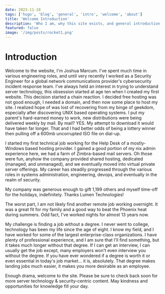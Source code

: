 ```yaml
---
date: 2023-11-18
tags: ['hugo', 'blog', 'general', 'intro', 'welcome', 'about']
title: 'Welcome Introduction'
description: 'Who I am, why this site exists, and general introduction.'
featured: false
image: '/img/posts/rocket1.png'
---
```


# Introduction

Welcome to the website, I'm Joshua Marcum. I've spent much time in various engineering roles, and until very recently I worked as a Security Engineer for a global network communications provider's cybersecurity incident response team. I've always held an interest in trying to understand server technology, this obsession started at age ten when I created my first website. This decision started a chain reaction. I decided free hosting was not good enough, I needed a domain, and then now some place to host my site. I realized hope of was lost of recovering from my binge of geekdom, especially after discovering UNIX based operating systems. I put my parent's hard-earned money to work, new distributions were being delivered weekly by mail. By mail? YES. My attempt to download it would have taken far longer. That and I had better odds of being a lottery winner then pulling off a 600mb uncorrupted ISO file on dial-up.

I started my first technical job working for the Help Desk of a mostly-Windows based hosting provider. I gained a good portion of my nix admin experience here, we had a farm of Zimbra-based mail servers. Oh those were fun, anyhow the company provided shared hosting, dedicated (managed, and unmanaged), and we eventually moved into virtual private server offerings. My career has steadily progressed through the various roles in systems administration, engineering, devops, and eventually in the realm of security.

My company was generous enough to gift 1,199 others and myself time-off for the holidays, indefinitely. Thanks Lumen Technologies!

The worst part, I am not likely find another remote job working overnight. It was a great fit for my family and a good way to beat the Phoenix heat during summers. Odd fact, I've worked nights for almost 13 years now.

My challenge is finding a job without a degree. I never went to college, technology has been my life since the age of eight. I know my field, and I have worked for some of the largest enterprise-class organizations. I have plenty of professional experience, and I am sure that I'll find something, but it takes much longer without that degree. If I can get an interview, I can usually get the job except, many employers won't even interview you without the degree. If you have ever wondered if a degree is worth it or even essential in today's job market... it is, absolutely. That degree makes landing jobs much easier, it makes you more desirable as an employee.

Enough drama, welcome to the site. Please be sure to check back soon for more server technology & security-centric content. May kindness and opportunities for knowledge fill your day.
